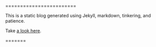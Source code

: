 ========================

This is a static blog generated using Jekyll, markdown, tinkering, and patience.  

Take [a look here](ryan-p-randall.github.io).  

=======
